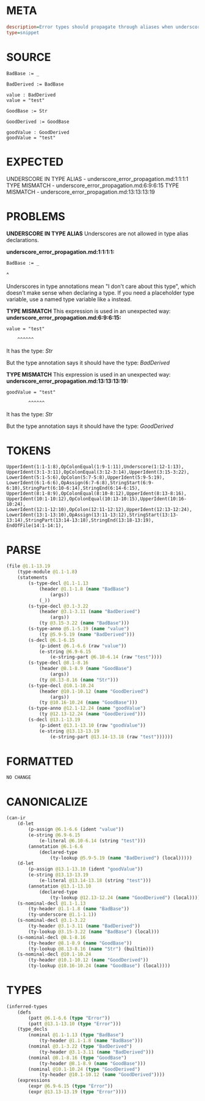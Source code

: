 # META
~~~ini
description=Error types should propagate through aliases when underscores are used
type=snippet
~~~
# SOURCE
~~~roc
BadBase := _

BadDerived := BadBase

value : BadDerived
value = "test"

GoodBase := Str

GoodDerived := GoodBase

goodValue : GoodDerived
goodValue = "test"
~~~
# EXPECTED
UNDERSCORE IN TYPE ALIAS - underscore_error_propagation.md:1:1:1:1
TYPE MISMATCH - underscore_error_propagation.md:6:9:6:15
TYPE MISMATCH - underscore_error_propagation.md:13:13:13:19
# PROBLEMS
**UNDERSCORE IN TYPE ALIAS**
Underscores are not allowed in type alias declarations.

**underscore_error_propagation.md:1:1:1:1:**
```roc
BadBase := _
```
^

Underscores in type annotations mean "I don't care about this type", which doesn't make sense when declaring a type. If you need a placeholder type variable, use a named type variable like `a` instead.

**TYPE MISMATCH**
This expression is used in an unexpected way:
**underscore_error_propagation.md:6:9:6:15:**
```roc
value = "test"
```
        ^^^^^^

It has the type:
    _Str_

But the type annotation says it should have the type:
    _BadDerived_

**TYPE MISMATCH**
This expression is used in an unexpected way:
**underscore_error_propagation.md:13:13:13:19:**
```roc
goodValue = "test"
```
            ^^^^^^

It has the type:
    _Str_

But the type annotation says it should have the type:
    _GoodDerived_

# TOKENS
~~~zig
UpperIdent(1:1-1:8),OpColonEqual(1:9-1:11),Underscore(1:12-1:13),
UpperIdent(3:1-3:11),OpColonEqual(3:12-3:14),UpperIdent(3:15-3:22),
LowerIdent(5:1-5:6),OpColon(5:7-5:8),UpperIdent(5:9-5:19),
LowerIdent(6:1-6:6),OpAssign(6:7-6:8),StringStart(6:9-6:10),StringPart(6:10-6:14),StringEnd(6:14-6:15),
UpperIdent(8:1-8:9),OpColonEqual(8:10-8:12),UpperIdent(8:13-8:16),
UpperIdent(10:1-10:12),OpColonEqual(10:13-10:15),UpperIdent(10:16-10:24),
LowerIdent(12:1-12:10),OpColon(12:11-12:12),UpperIdent(12:13-12:24),
LowerIdent(13:1-13:10),OpAssign(13:11-13:12),StringStart(13:13-13:14),StringPart(13:14-13:18),StringEnd(13:18-13:19),
EndOfFile(14:1-14:1),
~~~
# PARSE
~~~clojure
(file @1.1-13.19
	(type-module @1.1-1.8)
	(statements
		(s-type-decl @1.1-1.13
			(header @1.1-1.8 (name "BadBase")
				(args))
			(_))
		(s-type-decl @3.1-3.22
			(header @3.1-3.11 (name "BadDerived")
				(args))
			(ty @3.15-3.22 (name "BadBase")))
		(s-type-anno @5.1-5.19 (name "value")
			(ty @5.9-5.19 (name "BadDerived")))
		(s-decl @6.1-6.15
			(p-ident @6.1-6.6 (raw "value"))
			(e-string @6.9-6.15
				(e-string-part @6.10-6.14 (raw "test"))))
		(s-type-decl @8.1-8.16
			(header @8.1-8.9 (name "GoodBase")
				(args))
			(ty @8.13-8.16 (name "Str")))
		(s-type-decl @10.1-10.24
			(header @10.1-10.12 (name "GoodDerived")
				(args))
			(ty @10.16-10.24 (name "GoodBase")))
		(s-type-anno @12.1-12.24 (name "goodValue")
			(ty @12.13-12.24 (name "GoodDerived")))
		(s-decl @13.1-13.19
			(p-ident @13.1-13.10 (raw "goodValue"))
			(e-string @13.13-13.19
				(e-string-part @13.14-13.18 (raw "test"))))))
~~~
# FORMATTED
~~~roc
NO CHANGE
~~~
# CANONICALIZE
~~~clojure
(can-ir
	(d-let
		(p-assign @6.1-6.6 (ident "value"))
		(e-string @6.9-6.15
			(e-literal @6.10-6.14 (string "test")))
		(annotation @6.1-6.6
			(declared-type
				(ty-lookup @5.9-5.19 (name "BadDerived") (local)))))
	(d-let
		(p-assign @13.1-13.10 (ident "goodValue"))
		(e-string @13.13-13.19
			(e-literal @13.14-13.18 (string "test")))
		(annotation @13.1-13.10
			(declared-type
				(ty-lookup @12.13-12.24 (name "GoodDerived") (local)))))
	(s-nominal-decl @1.1-1.13
		(ty-header @1.1-1.8 (name "BadBase"))
		(ty-underscore @1.1-1.1))
	(s-nominal-decl @3.1-3.22
		(ty-header @3.1-3.11 (name "BadDerived"))
		(ty-lookup @3.15-3.22 (name "BadBase") (local)))
	(s-nominal-decl @8.1-8.16
		(ty-header @8.1-8.9 (name "GoodBase"))
		(ty-lookup @8.13-8.16 (name "Str") (builtin)))
	(s-nominal-decl @10.1-10.24
		(ty-header @10.1-10.12 (name "GoodDerived"))
		(ty-lookup @10.16-10.24 (name "GoodBase") (local))))
~~~
# TYPES
~~~clojure
(inferred-types
	(defs
		(patt @6.1-6.6 (type "Error"))
		(patt @13.1-13.10 (type "Error")))
	(type_decls
		(nominal @1.1-1.13 (type "BadBase")
			(ty-header @1.1-1.8 (name "BadBase")))
		(nominal @3.1-3.22 (type "BadDerived")
			(ty-header @3.1-3.11 (name "BadDerived")))
		(nominal @8.1-8.16 (type "GoodBase")
			(ty-header @8.1-8.9 (name "GoodBase")))
		(nominal @10.1-10.24 (type "GoodDerived")
			(ty-header @10.1-10.12 (name "GoodDerived"))))
	(expressions
		(expr @6.9-6.15 (type "Error"))
		(expr @13.13-13.19 (type "Error"))))
~~~
